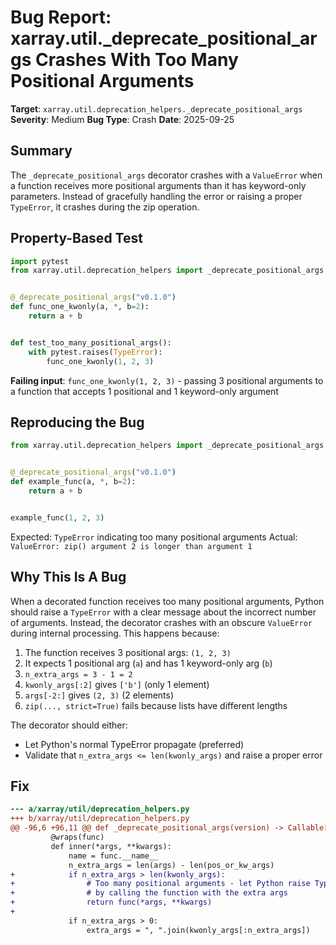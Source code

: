 # Bug Report: xarray.util._deprecate_positional_args Crashes With Too Many Positional Arguments

**Target**: `xarray.util.deprecation_helpers._deprecate_positional_args`
**Severity**: Medium
**Bug Type**: Crash
**Date**: 2025-09-25

## Summary

The `_deprecate_positional_args` decorator crashes with a `ValueError` when a function receives more positional arguments than it has keyword-only parameters. Instead of gracefully handling the error or raising a proper `TypeError`, it crashes during the zip operation.

## Property-Based Test

```python
import pytest
from xarray.util.deprecation_helpers import _deprecate_positional_args


@_deprecate_positional_args("v0.1.0")
def func_one_kwonly(a, *, b=2):
    return a + b


def test_too_many_positional_args():
    with pytest.raises(TypeError):
        func_one_kwonly(1, 2, 3)
```

**Failing input**: `func_one_kwonly(1, 2, 3)` - passing 3 positional arguments to a function that accepts 1 positional and 1 keyword-only argument

## Reproducing the Bug

```python
from xarray.util.deprecation_helpers import _deprecate_positional_args


@_deprecate_positional_args("v0.1.0")
def example_func(a, *, b=2):
    return a + b


example_func(1, 2, 3)
```

Expected: `TypeError` indicating too many positional arguments
Actual: `ValueError: zip() argument 2 is longer than argument 1`

## Why This Is A Bug

When a decorated function receives too many positional arguments, Python should raise a `TypeError` with a clear message about the incorrect number of arguments. Instead, the decorator crashes with an obscure `ValueError` during internal processing. This happens because:

1. The function receives 3 positional args: `(1, 2, 3)`
2. It expects 1 positional arg (`a`) and has 1 keyword-only arg (`b`)
3. `n_extra_args = 3 - 1 = 2`
4. `kwonly_args[:2]` gives `['b']` (only 1 element)
5. `args[-2:]` gives `(2, 3)` (2 elements)
6. `zip(..., strict=True)` fails because lists have different lengths

The decorator should either:
- Let Python's normal TypeError propagate (preferred)
- Validate that `n_extra_args <= len(kwonly_args)` and raise a proper error

## Fix

```diff
--- a/xarray/util/deprecation_helpers.py
+++ b/xarray/util/deprecation_helpers.py
@@ -96,6 +96,11 @@ def _deprecate_positional_args(version) -> Callable[[T], T]:
         @wraps(func)
         def inner(*args, **kwargs):
             name = func.__name__
             n_extra_args = len(args) - len(pos_or_kw_args)
+            if n_extra_args > len(kwonly_args):
+                # Too many positional arguments - let Python raise TypeError
+                # by calling the function with the extra args
+                return func(*args, **kwargs)
+
             if n_extra_args > 0:
                 extra_args = ", ".join(kwonly_args[:n_extra_args])